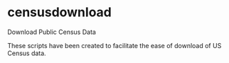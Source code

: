 # censusdownload
Download Public Census Data 

These scripts have been created to facilitate the ease of download of US Census data.
